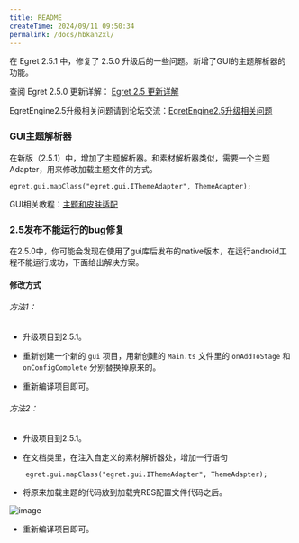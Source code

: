 ```yaml
---
title: README
createTime: 2024/09/11 09:50:34
permalink: /docs/hbkan2xl/
---
```

在 Egret 2.5.1 中，修复了 2.5.0 升级后的一些问题。新增了GUI的主题解析器的功能。

查阅 Egret 2.5.0 更新详解： [Egret 2.5 更新详解](http://edn.egret.com/cn/index.php/article/index/id/628)

EgretEngine2.5升级相关问题请到论坛交流：[EgretEngine2.5升级相关问题](http://bbs.egret.com/forum.php?mod=viewthread&tid=11702&extra=&page=1)

### GUI主题解析器

在新版（2.5.1）中，增加了主题解析器。和素材解析器类似，需要一个主题 Adapter，用来修改加载主题文件的方式。
~~~
egret.gui.mapClass("egret.gui.IThemeAdapter", ThemeAdapter);
~~~

GUI相关教程：[主题和皮肤适配](http://edn.egret.com/cn20/index.php/article/index/id/561)

### 2.5发布不能运行的bug修复

在2.5.0中，你可能会发现在使用了gui库后发布的native版本，在运行android工程不能运行成功，下面给出解决方案。

#### 修改方式

###### 方法1：

* 升级项目到2.5.1。

* 重新创建一个新的 ```gui``` 项目，用新创建的 ```Main.ts``` 文件里的 ```onAddToStage``` 和 ```onConfigComplete``` 分别替换掉原来的。

* 重新编译项目即可。


###### 方法2：

* 升级项目到2.5.1。

* 在文档类里，在注入自定义的素材解析器处，增加一行语句

~~~
 	egret.gui.mapClass("egret.gui.IThemeAdapter", ThemeAdapter); 
~~~

* 将原来加载主题的代码放到加载完RES配置文件代码之后。

![image](5618c5a50aba0.png)

* 重新编译项目即可。
